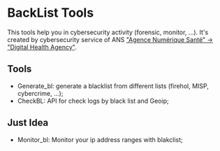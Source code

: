 # BackList Tools

This tools help you in cybersecurity activity (forensic, monitor, ...). 
It's created by cybersecurity service of ANS ["Agence Numérique Santé" -> "Digital Health Agency"](https://cyberveille-sante.gouv.fr/).

## Tools
  - Generate_bl: generate a blacklist from different lists (firehol, MISP, cybercrime, ...);
  - CheckBL: API for check logs by black list and Geoip;
  
## Just Idea
  - Monitor_bl: Monitor your ip address ranges with blakclist;
